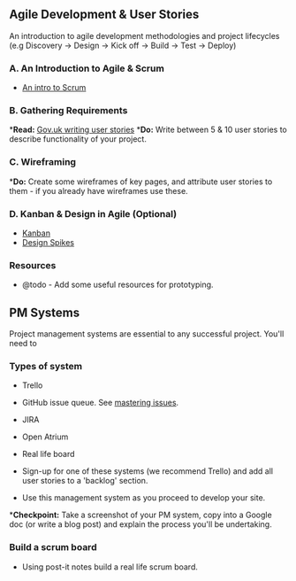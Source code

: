 Agile Development & User Stories
--------------------------------

An introduction to agile development methodologies and project lifecycles (e.g Discovery -> Design -> Kick off -> Build -> Test -> Deploy)

### A. An Introduction to Agile & Scrum

* [An intro to Scrum](https://www.atlassian.com/agile/scrum)

### B. Gathering Requirements

*__Read:__ [Gov.uk writing user stories](https://www.gov.uk/service-manual/agile/writing-user-stories.html)
*__Do:__ Write between 5 & 10 user stories to describe functionality of your project.

### C. Wireframing

*__Do:__ Create some wireframes of key pages, and attribute user stories to them - if you already have wireframes use these.

### D. Kanban & Design in Agile (Optional)

* [Kanban](https://www.atlassian.com/agile/kanban)
* [Design Spikes](http://www.smashingmagazine.com/2012/11/06/design-spikes-fit-big-picture-ux-agile-development/)

### Resources

* @todo - Add some useful resources for prototyping.

PM Systems
----------

Project management systems are essential to any successful project. You'll need to 

### Types of system

* Trello
* GitHub issue queue. See [mastering issues](https://guides.github.com/features/issues/).
* JIRA
* Open Atrium
* Real life board

* Sign-up for one of these systems (we recommend Trello) and add all user stories to a 'backlog' section.
* Use this management system as you proceed to develop your site.

*__Checkpoint:__ Take a screenshot of your PM system, copy into a Google doc (or write a blog post) and explain the process you'll be undertaking. 

### Build a scrum board

* Using post-it notes build a real life scrum board.
